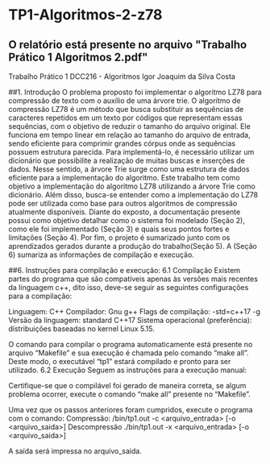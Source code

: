# TP1-Algoritmos-2-z78
## O relatório está presente no arquivo "Trabalho Prático 1 Algoritmos 2.pdf"
Trabalho Prático 1
DCC216 - Algoritmos 
Igor Joaquim da Silva Costa

##1. Introdução
	O problema proposto foi implementar o algoritmo LZ78 para compressão de texto com o auxílio de uma árvore trie. 
O algoritmo de compressão LZ78 é um método que busca substituir as sequências de caracteres repetidos em um texto por códigos que representam essas sequências, com o objetivo de reduzir o tamanho do arquivo original. Ele funciona em tempo linear em relação ao tamanho do arquivo de entrada, sendo eficiente para comprimir grandes córpus onde as sequências possuem estrutura parecida.
Para implementá-lo, é necessário utilizar um dicionário que possibilite a realização de muitas buscas e inserções de dados. Nesse sentido, a árvore Trie surge como uma estrutura de dados eficiente para a implementação do algoritmo. Este trabalho tem como objetivo a implementação do algoritmo LZ78 utilizando a árvore Trie como dicionário. Além disso, busca-se entender como a implementação do LZ78 pode ser utilizada como base para outros algoritmos de compressão atualmente disponíveis.
Diante do exposto, a documentação presente possui como objetivo detalhar como o sistema foi modelado (Seção 2), como ele foi implementado (Seção 3) e quais seus pontos fortes e limitações (Seção 4). Por fim, o projeto é sumarizado junto com os aprendizados gerados durante a produção do trabalho(Seção 5). A (Seção 6) sumariza as informações de compilação e execução.

##6. Instruções para compilação e execução:
6.1 Compilação
	Existem partes do programa que são compatíveis apenas às versões mais recentes da linguagem c++, dito isso, deve-se seguir as seguintes configurações para a compilação:

Linguagem: C++
Compilador: Gnu g++
Flags de compilação: -std=c++17 -g
Versão da linguagem: standard C++17
Sistema operacional (preferência): distribuições baseadas no kernel Linux 5.15.

O comando para compilar o programa automaticamente está presente no arquivo “Makefile” e sua execução é chamada pelo comando “make all”. Deste modo, o executável “tp1” estará compilado e pronto para ser utilizado.
6.2 Execução
	Seguem as instruções para a execução manual:

Certifique-se que o compilável foi gerado de maneira correta, se algum problema ocorrer, execute o comando “make all” presente no “Makefile”.

Uma vez que os passos anteriores foram cumpridos, execute o programa com o comando:	
Compressão:
/bin/tp1.out -c <arquivo_entrada> [-o <arquivo_saida>]
Descompressão
./bin/tp1.out -x <arquivo_entrada> [-o <arquivo_saida>]

A saída será impressa no arquivo_saida.
